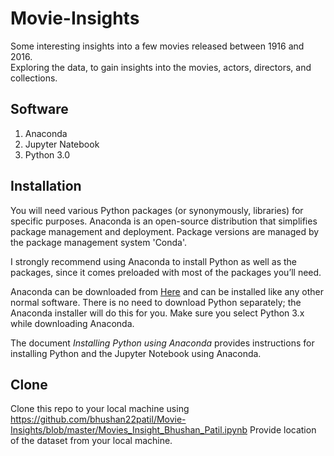 # Movie-Insights
Some interesting insights into a few movies released between 1916 and 2016.  
Exploring the data, to gain insights into the movies, actors, directors, and collections.

## Software
1. Anaconda 
2. Jupyter Natebook
3. Python 3.0

## Installation
You will need various Python packages (or synonymously, libraries) for specific purposes. Anaconda is an open-source distribution that simplifies package management and deployment. Package versions are managed by the package management system 'Conda'.

I strongly recommend using Anaconda to install Python as well as the packages, since it comes preloaded with most of the packages you’ll need.

Anaconda can be downloaded from [Here](anaconda.org) and can be installed like any other normal software. There is no need to download Python separately; the Anaconda installer will do this for you. Make sure you select Python 3.x while downloading Anaconda.

The document *Installing Python using Anaconda* provides instructions for installing Python and the Jupyter Notebook using Anaconda.

## Clone 
Clone this repo to your local machine using https://github.com/bhushan22patil/Movie-Insights/blob/master/Movies_Insight_Bhushan_Patil.ipynb
Provide location of the dataset from your local machine.
